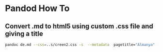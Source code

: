 # Pandod How To

## Convert .md to html5 using custom .css file and giving a title

```bash
pandoc de.md --css=..s/creen2.css -s  --metadata  pagetitle="Almanya" --to=html5 -o de.html
```
